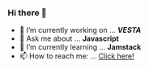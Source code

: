 ### Hi there 👋

- 🔭 I’m currently working on ... **_VESTA_**
- 💬 Ask me about ... **Javascript**
- 🌱 I’m currently learning ... **Jamstack**
- 📫 How to reach me: ... [Click here!](https://www.nirmalkar.com/)


<!--
**nirmalkar/nirmalkar** is a ✨ _special_ ✨ repository because its `README.md` (this file) appears on your GitHub profile.

Here are some ideas to get you started:

- 🔭 I’m currently working on ...
- 🌱 I’m currently learning ...
- 👯 I’m looking to collaborate on ...
- 🤔 I’m looking for help with ...
- 💬 Ask me about ...
- 📫 How to reach me: ...
- 😄 Pronouns: ...
- ⚡ Fun fact: ...
-->
